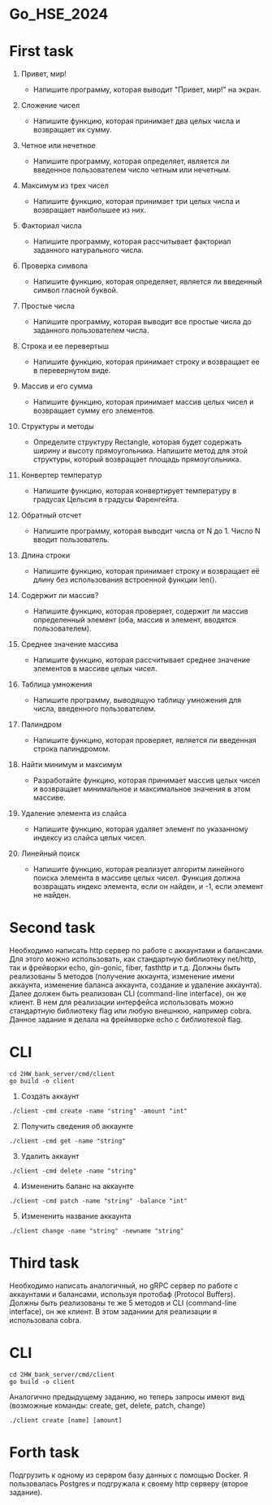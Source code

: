 # Go_HSE_2024
First task
=
  1. Привет, мир!
      - Напишите программу, которая выводит "Привет, мир!" на экран.

  2. Сложение чисел
      - Напишите функцию, которая принимает два целых числа и возвращает их сумму.

  3. Четное или нечетное
      - Напишите программу, которая определяет, является ли введенное пользователем число четным или нечетным.

  4. Максимум из трех чисел
      - Напишите функцию, которая принимает три целых числа и возвращает наибольшее из них.

  5. Факториал числа
      - Напишите программу, которая рассчитывает факториал заданного натурального числа.

  6. Проверка символа
      - Напишите функцию, которая определяет, является ли введенный символ гласной буквой.

  7. Простые числа
      - Напишите программу, которая выводит все простые числа до заданного пользователем числа.

  8. Строка и ее перевертыш
      - Напишите функцию, которая принимает строку и возвращает ее в перевернутом виде.

  9. Массив и его сумма
      - Напишите функцию, которая принимает массив целых чисел и возвращает сумму его элементов.

  10. Структуры и методы
      - Определите структуру Rectangle, которая будет содержать ширину и высоту прямоугольника. Напишите метод для этой структуры, который возвращает площадь прямоугольника.

  11. Конвертер температур
      - Напишите функцию, которая конвертирует температуру в градусах Цельсия в градусы Фаренгейта.

  12. Обратный отсчет
      - Напишите программу, которая выводит числа от N до 1. Число N вводит пользователь.

  13. Длина строки
      - Напишите функцию, которая принимает строку и возвращает её длину без использования встроенной функции len().

  14. Содержит ли массив?
      - Напишите функцию, которая проверяет, содержит ли массив определенный элемент (оба, массив и элемент, вводятся пользователем).

  15. Среднее значение массива
      - Напишите функцию, которая рассчитывает среднее значение элементов в массиве целых чисел.

  16. Таблица умножения
      - Напишите программу, выводящую таблицу умножения для числа, введенного пользователем.

  17. Палиндром
      - Напишите функцию, которая проверяет, является ли введенная строка палиндромом.

  18. Найти минимум и максимум
      - Разработайте функцию, которая принимает массив целых чисел и возвращает минимальное и максимальное значения в этом массиве.

  19. Удаление элемента из слайса
      - Напишите функцию, которая удаляет элемент по указанному индексу из слайса целых чисел.

  20. Линейный поиск
      - Напишите функцию, которая реализует алгоритм линейного поиска элемента в массиве целых чисел. Функция должна возвращать индекс элемента, если он найден, и -1, если элемент не найден.
       
Second task
=

Необходимо написать http сервер по работе с аккаунтами и балансами. Для этого можно использовать, как стандартную библиотеку net/http, так и фрейворки echo, gin-gonic, fiber, fasthttp и т.д. Должны быть реализованы 5 методов (получение аккаунта, изменение имени аккаунта, изменение баланса аккаунта, создание и удаление аккаунта). Далее должен быть реализован CLI (command-line interface), он же клиент. В нем для реализации интерфейса использовать можно стандартную библиотеку flag или любую внешнюю, например cobra. Данное задание я делала на фреймворке echo с библиотекой flag.

CLI
=

```
cd 2HW_bank_server/cmd/client
go build -o client
```

1. Создать аккаунт
```
./client -cmd create -name "string" -amount "int"
```

2. Получить сведения об аккаунте
```
./client -cmd get -name "string"
```

3. Удалить аккаунт
```
./client -cmd delete -name "string"
```

4. Измененить баланс на аккаунте
```
./client -cmd patch -name "string" -balance "int"  
```

5. Измененить название аккаунта
```
./client change -name "string" -newname "string"
```
Third task
=

Необходимо написать аналогичный, но gRPC сервер по работе с аккаунтами и балансами, используя протобаф (Protocol Buffers). Должны быть реализованы те же 5 методов и CLI (command-line interface), он же клиент. В этом заданиии для реализации я использовала cobra.

CLI
=

```
cd 2HW_bank_server/cmd/client
go build -o client
```

Аналогично предыдущему заданию, но теперь запросы имеют вид (возможные команды: create, get, delete, patch, change)
```
./client create [name] [amount]
```

Forth task
=
Подгрузить к одному из сервром базу данных c помощью Docker. Я пользовалась Postgres и подгружала к своему http серверу (второе задание).

